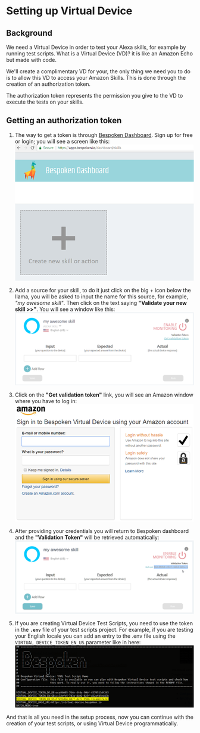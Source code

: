 # Setting up Virtual Device
## Background
We need a Virtual Device in order to test your Alexa skills, for example by running test scripts. What is a Virtual Device (VD)? it is like an Amazon Echo but made with code.

We'll create a complimentary VD for your, the only thing we need you to do is to allow this VD to access your Amazon Skills. This is done through the creation of an authorization token.

The authorization token represents the permission you give to the VD to execute the tests on your skills.

## Getting an authorization token
1. The way to get a token is through [Bespoken Dashboard](https://apps.bespoken.io/dashboard). Sign up for free or login; you will see a screen like this:
![Bespoken Dashboard](../assets/dashboard.png "Bespoken Dashboard")

2. Add a source for your skill, to do it just click on the big + icon below the llama, you will be asked to input the name for this source, for example, *"my awesome skill"*. Then click on the text saying **"Validate your new skill >>"**. You will see a window like this:
![A skill source inside Bespoken Dashboard](../assets/source.png "New source added")

3. Click on the **"Get validation token"** link, you will see an Amazon window where you have to log in:
![Window to log in with Amazon](../assets/amazonLogin.png "Giving permissions to VD")

4. After providing your credentials you will return to Bespoken dashboard and the **"Validation Token"** will be retrieved automatically:
![Skill source with token retrieved](../assets/sourceWithToken.png "Token is retrieved automatically")

5. If you are creating Virtual Device Test Scripts, you need to use the token in the **`.env`** file of your test scripts project. For example, if you are testing your English locale you can add an entry to the .env file using the `VIRTUAL_DEVICE_TOKEN_EN_US` parameter like in here:
![Using the token in the configuration file](../assets/envFile.png "Using the token in the configuration file")

And that is all you need in the setup process, now you can continue with the creation of your test scripts, or using Virtual Device programmatically.
